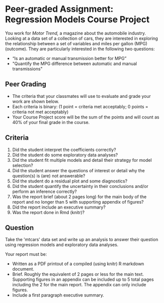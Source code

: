 # Peer-graded Assignment: Regression Models Course Project  
You work for *Motor Trend,* a magazine about the automobile industry. Looking at a data set of a collection of cars, they are interested in exploring the relationship between a set of variables and miles per gallon (MPG) (outcome). They are particularly interested in the following two questions:

* “Is an automatic or manual transmission better for MPG”  
* "Quantify the MPG difference between automatic and manual transmissions"  

## Peer Grading  
* The criteria that your classmates will use to evaluate and grade your work are shown below.  
* Each criteria is binary: (1 point = criteria met acceptably; 0 points = criteria not met acceptably)  
* Your Course Project score will be the sum of the points and will count as 40% of your final grade in the course.  

## Criteria
1. Did the student interpret the coefficients correctly?  
2. Did the student do some exploratory data analyses?  
3. Did the student fit multiple models and detail their strategy for model selection?  
4. Did the student answer the questions of interest or detail why the question(s) is (are) not answerable?  
5. Did the student do a residual plot and some diagnostics?  
6. Did the student quantify the uncertainty in their conclusions and/or perform an inference correctly?  
7. Was the report brief (about 2 pages long) for the main body of the report and no longer than 5 with supporting appendix of figures?  
8. Did the report include an executive summary?  
9. Was the report done in Rmd (knitr)?

## Question  
Take the 'mtcars' data set and write up an analysis to answer their question using regression models and exploratory data analyses.  

Your report must be:  
* Written as a PDF printout of a compiled (using knitr) R markdown document.  
* Brief. Roughly the equivalent of 2 pages or less for the main text. Supporting figures in an appendix can be included up to 5 total pages including the 2 for the main report. The appendix can only include figures.  
* Include a first paragraph executive summary.  
